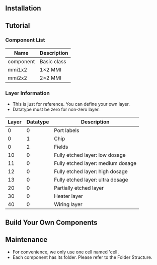 ## Installation

## Tutorial

### Component List
| Name | Description |
|-|-|
| component | Basic class |
| mmi1x2 | 1×2 MMI |
| mmi2x2 | 2×2 MMI |

### Layer Information
- This is just for reference. You can define your own layer.
- Datatype must be zero for non-zero layer.

| Layer | Datatype | Description |
| - | - | - |
| 0 | 0 | Port labels |
| 0 | 1 | Chip |
| 0 | 2 | Fields |
| 10 | 0 | Fully etched layer: low dosage |
| 11 | 0 | Fully etched layer: medium dosage |
| 12 | 0 | Fully etched layer: high dosage |
| 13 | 0 | Fully etched layer: ultra dosage |
| 20 | 0 | Partially etched layer |
| 30 | 0 | Heater layer |
| 40 | 0 | Wiring layer |

## Build Your Own Components

## Maintenance
- For convenience, we only use one cell named 'cell'.
- Each component has its folder. Please refer to the Folder Structure.